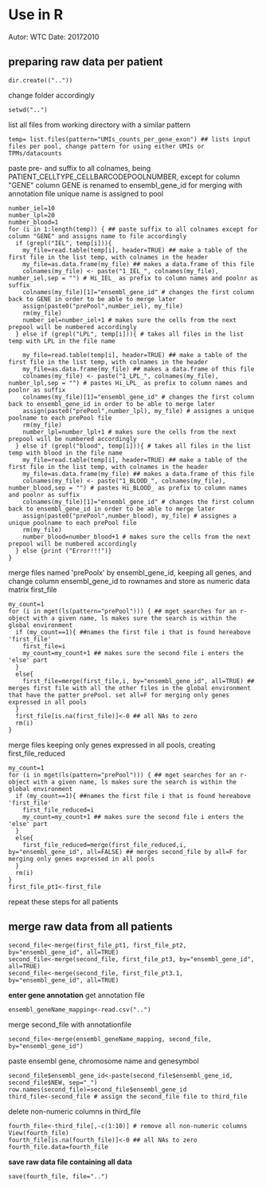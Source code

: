 **Use in R**
====

Autor: WTC
Date: 20172010

**preparing raw data per patient**
----
```
dir.create((".."))
```
change folder accordingly
```
setwd("..") 
```
list all files from working directory with a similar pattern
```
temp= list.files(pattern="UMIs_counts_per_gene_exon") ## lists input files per pool, change pattern for using either UMIs or TPMs/datacounts
```
paste pre- and suffix to all colnames, being PATIENT_CELLTYPE_CELLBARCODEPOOLNUMBER, except for column "GENE" 
column GENE is renamed to ensembl_gene_id for merging with annotation file
unique name is assigned to pool
```
number_iel=10
number_lpl=20
number_blood=1
for (i in 1:length(temp)) { ## paste suffix to all colnames except for column "GENE" and assigns name to file accordingly
  if (grepl("IEL", temp[i])){
    my_file=read.table(temp[i], header=TRUE) ## make a table of the first file in the list temp, with colnames in the header
    my_file=as.data.frame(my_file) ## makes a data.frame of this file
    colnames(my_file) <- paste("1_IEL_", colnames(my_file), number_iel,sep = "") # Hi_IEL_ as prefix to column names and poolnr as suffix
    colnames(my_file)[1]="ensembl_gene_id" # changes the first column back to GENE in order to be able to merge later
    assign(paste0("prePool",number_iel), my_file)
    rm(my_file)
    number_iel=number_iel+1 # makes sure the cells from the next prepool will be numbered accordingly
  } else if (grepl("LPL", temp[i])){ # takes all files in the list temp with LPL in the file name
    
    my_file=read.table(temp[i], header=TRUE) ## make a table of the first file in the list temp, with colnames in the header
    my_file=as.data.frame(my_file) ## makes a data.frame of this file
    colnames(my_file) <- paste("1_LPL_", colnames(my_file), number_lpl,sep = "") # pastes Hi_LPL_ as prefix to column names and poolnr as suffix
    colnames(my_file)[1]="ensembl_gene_id" # changes the first column back to ensembl_gene_id in order to be able to merge later
    assign(paste0("prePool",number_lpl), my_file) # assignes a unique poolname to each prePool file
    rm(my_file)
    number_lpl=number_lpl+1 # makes sure the cells from the next prepool will be numbered accordingly
  } else if (grepl("blood", temp[i])){ # takes all files in the list temp with blood in the file name
    my_file=read.table(temp[i], header=TRUE) ## make a table of the first file in the list temp, with colnames in the header
    my_file=as.data.frame(my_file) ## makes a data.frame of this file
    colnames(my_file) <- paste("1_BLOOD_", colnames(my_file), number_blood,sep = "") # pastes Hi_BLOOD_ as prefix to column names and poolnr as suffix
    colnames(my_file)[1]="ensembl_gene_id" # changes the first column back to ensembl_gene_id in order to be able to merge later
    assign(paste0("prePool",number_blood), my_file) # assignes a unique poolname to each prePool file
    rm(my_file)
    number_blood=number_blood+1 # makes sure the cells from the next prepool will be numbered accordingly
  } else {print ("Error!!!")}
}
```

merge files named 'prePoolx' by ensembl_gene_id, keeping all genes, and change column ensembl_gene_id to rownames and store as numeric data matrix first_file
```
my_count=1
for (i in mget(ls(pattern="prePool"))) { ## mget searches for an r-object with a given name, ls makes sure the search is within the global environment
  if (my_count==1){ ##names the first file i that is found hereabove 'first_file'
    first_file=i
    my_count=my_count+1 ## makes sure the second file i enters the 'else' part
  }
  else{  
    first_file=merge(first_file,i, by="ensembl_gene_id", all=TRUE) ## merges first file with all the other files in the global environment that have the patter prePool. set all=F for merging only genes expressed in all pools
  }
  first_file[is.na(first_file)]<-0 ## all NAs to zero
  rm(i)
}
```
merge files keeping only genes expressed in all pools, creating first_file_reduced
```
my_count=1
for (i in mget(ls(pattern="prePool"))) { ## mget searches for an r-object with a given name, ls makes sure the search is within the global environment
  if (my_count==1){ ##names the first file i that is found hereabove 'first_file'
    first_file_reduced=i
    my_count=my_count+1 ## makes sure the second file i enters the 'else' part
  }
  else{  
    first_file_reduced=merge(first_file_reduced,i, by="ensembl_gene_id", all=FALSE) ## merges second_file by all=F for merging only genes expressed in all pools
  }
  rm(i)
}
first_file_pt1<-first_file
```
repeat these steps for all patients

**merge raw data from all patients**
---
```
second_file<-merge(first_file_pt1, first_file_pt2, by="ensembl_gene_id", all=TRUE)
second_file<-merge(second_file, first_file_pt3, by="ensembl_gene_id", all=TRUE)
second_file<-merge(second_file, first_file_pt3.1, by="ensembl_gene_id", all=TRUE)
```

**enter gene annotation**
get annotation file
```
ensembl_geneName_mapping<-read.csv("..") 
```
merge second_file with annotationfile
```
second_file<-merge(ensembl_geneName_mapping, second_file, by="ensembl_gene_id") 
```
paste ensembl gene, chromosome name and genesymbol
```
second_file$ensembl_gene_id<-paste(second_file$ensembl_gene_id, second_file$NEW, sep="_") 
row.names(second_file)=second_file$ensembl_gene_id
third_file<-second_file # assign the second_file file to third_file
```
delete non-numeric columns in third_file
```
fourth_file<-third_file[,-c(1:10)] # remove all non-numeric columns
View(fourth_file)
fourth_file[is.na(fourth_file)]<-0 ## all NAs to zero
fourth_file.data=fourth_file
```

**save raw data file containing all data**
```
save(fourth_file, file="..")
```
